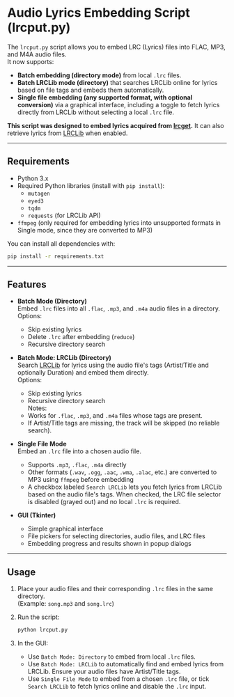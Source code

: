 # Audio Lyrics Embedding Script (lrcput.py)

The `lrcput.py` script allows you to embed LRC (Lyrics) files into FLAC, MP3, and M4A audio files.  
It now supports:

- **Batch embedding (directory mode)** from local `.lrc` files.
- **Batch LRCLib mode (directory)** that searches LRCLib online for lyrics based on file tags and embeds them automatically.
- **Single file embedding (any supported format, with optional conversion)** via a graphical interface, including a toggle to fetch lyrics directly from LRCLib without selecting a local `.lrc` file.

**This script was designed to embed lyrics acquired from [lrcget](https://github.com/tranxuanthang/lrcget).**
It can also retrieve lyrics from [LRCLib](https://lrclib.net/) when enabled.

---

## Requirements

- Python 3.x  
- Required Python libraries (install with `pip install`):  
  - `mutagen`  
  - `eyed3`  
  - `tqdm`  
  - `requests` (for LRCLib API)
- `ffmpeg` (only required for embedding lyrics into unsupported formats in Single mode, since they are converted to MP3)

You can install all dependencies with:

```sh
pip install -r requirements.txt
```

---

## Features

- **Batch Mode (Directory)**  
  Embed `.lrc` files into all `.flac`, `.mp3`, and `.m4a` audio files in a directory.  
  Options:  
  - Skip existing lyrics  
  - Delete `.lrc` after embedding (`reduce`)  
  - Recursive directory search  

- **Batch Mode: LRCLib (Directory)**  
  Search [LRCLib](https://lrclib.net/) for lyrics using the audio file's tags (Artist/Title and optionally Duration) and embed them directly.  
  Options:  
  - Skip existing lyrics  
  - Recursive directory search  
  Notes:  
  - Works for `.flac`, `.mp3`, and `.m4a` files whose tags are present.  
  - If Artist/Title tags are missing, the track will be skipped (no reliable search).

- **Single File Mode**  
  Embed an `.lrc` file into a chosen audio file.  
  - Supports `.mp3`, `.flac`, `.m4a` directly  
  - Other formats (`.wav`, `.ogg`, `.aac`, `.wma`, `.alac`, etc.) are converted to MP3 using `ffmpeg` before embedding  
  - A checkbox labeled `Search LRCLib` lets you fetch lyrics from LRCLib based on the audio file's tags. When checked, the LRC file selector is disabled (grayed out) and no local `.lrc` is required.

- **GUI (Tkinter)**  
  - Simple graphical interface  
  - File pickers for selecting directories, audio files, and LRC files  
  - Embedding progress and results shown in popup dialogs  

---

## Usage

1. Place your audio files and their corresponding `.lrc` files in the same directory.  
   (Example: `song.mp3` and `song.lrc`)  

2. Run the script:  
   ```sh
   python lrcput.py
   ```

3. In the GUI:  
   - Use `Batch Mode: Directory` to embed from local `.lrc` files.  
   - Use `Batch Mode: LRCLib` to automatically find and embed lyrics from LRCLib. Ensure your audio files have Artist/Title tags.  
   - Use `Single File Mode` to embed from a chosen `.lrc` file, or tick `Search LRCLib` to fetch lyrics online and disable the `.lrc` input.

